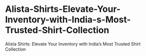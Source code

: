 # Alista-Shirts-Elevate-Your-Inventory-with-India-s-Most-Trusted-Shirt-Collection
Alista Shirts: Elevate Your Inventory with India’s Most Trusted Shirt Collection
